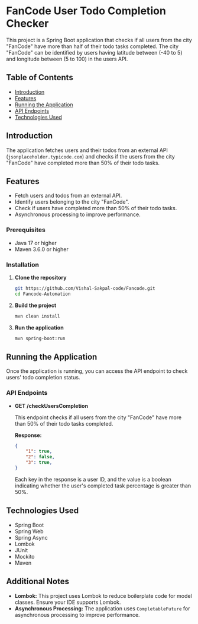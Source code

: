 # FanCode User Todo Completion Checker

This project is a Spring Boot application that checks if all users from the city "FanCode" have more than half of their todo tasks completed. The city "FanCode" can be identified by users having latitude between (-40 to 5) and longitude between (5 to 100) in the users API.

## Table of Contents

- [Introduction](#introduction)
- [Features](#features)
- [Running the Application](#running-the-application)
- [API Endpoints](#api-endpoints)
- [Technologies Used](#technologies-used)

## Introduction

The application fetches users and their todos from an external API (`jsonplaceholder.typicode.com`) and checks if the users from the city "FanCode" have completed more than 50% of their todo tasks.

## Features

- Fetch users and todos from an external API.
- Identify users belonging to the city "FanCode".
- Check if users have completed more than 50% of their todo tasks.
- Asynchronous processing to improve performance.


### Prerequisites

- Java 17 or higher
- Maven 3.6.0 or higher

### Installation

1. **Clone the repository**
    ```sh
    git https://github.com/Vishal-Sakpal-code/Fancode.git
    cd Fancode-Automation
    ```

2. **Build the project**
    ```sh
    mvn clean install
    ```

3. **Run the application**
    ```sh
    mvn spring-boot:run
    ```

## Running the Application

Once the application is running, you can access the API endpoint to check users' todo completion status.

### API Endpoints

- **GET /checkUsersCompletion**

  This endpoint checks if all users from the city "FanCode" have more than 50% of their todo tasks completed.

  **Response:**
    ```json
    {
        "1": true,
        "2": false,
        "3": true,
    }
    ```
  Each key in the response is a user ID, and the value is a boolean indicating whether the user's completed task percentage is greater than 50%.


## Technologies Used

- Spring Boot
- Spring Web
- Spring Async
- Lombok
- JUnit
- Mockito
- Maven

## Additional Notes

- **Lombok:** This project uses Lombok to reduce boilerplate code for model classes. Ensure your IDE supports Lombok.
- **Asynchronous Processing:** The application uses `CompletableFuture` for asynchronous processing to improve performance.
